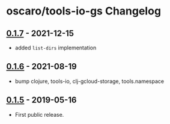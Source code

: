 # oscaro/tools-io-gs Changelog

## [0.1.7] - 2021-12-15
* added `list-dirs` implementation

## [0.1.6] - 2021-08-19
* bump clojure, tools-io, clj-gcloud-storage, tools.namespace

## [0.1.5] - 2019-05-16
* First public release.

[Unreleased]: https://github.com/oscaro/tools-io-gs/-/compare/0.1.7...master
[0.1.7]: https://github.com/oscaro/tools-io-gs/-/compare/0.1.6...0.1.7
[0.1.6]: https://github.com/oscaro/tools-io-gs/-/compare/0.1.5...0.1.6
[0.1.5]: https://github.com/oscaro/tools-io-gs/releases/tag/0.1.5

